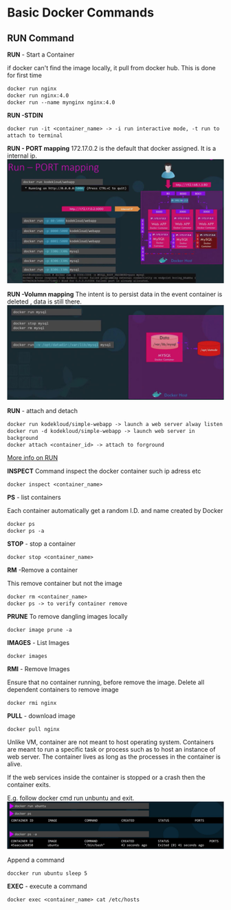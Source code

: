 # Basic Docker Commands

## RUN Command

<b>RUN</b> - Start a Container

if docker can't find the image locally, it pull from docker hub. This is done for first time
```
docker run nginx
docker run nginx:4.0 
docker run --name mynginx nginx:4.0
```

<b>RUN -STDIN</b>
```
docker run -it <container_name> -> -i run interactive mode, -t run to attach to terminal
```

<b>RUN - PORT mapping</b>
172.17.0.2 is the default that docker assigned. It is a internal ip.
![sc2](../imgs/sc2.JPG)

<b>RUN -Volumn mapping</b>
The intent is to persist data in the event container is deleted , data is still there.
![sc3.jpg](../imgs/sc3.JPG)

<b>RUN</b> - attach and detach
```
docker run kodekloud/simple-webapp -> launch a web server alway listen
docker run -d kodekloud/simple-webapp -> launch web server in background 
docker attach <container_id> -> attach to forground

```
[More info on RUN](https://docs.docker.com/engine/reference/commandline/run/)

<b>INSPECT</b>
Command inspect the docker container such ip adress etc
```
docker inspect <container_name>
```

<b>PS</b> - list containers

Each container automatically get a random I.D. and name created by Docker
```
docker ps
docker ps -a
```

<b>STOP</b> - stop a container
```
docker stop <container_name>
```

<b>RM</b> -Remove a container

This remove container but not the image
```
docker rm <container_name>
docker ps -> to verify container remove
```

<b>PRUNE</b>
To remove dangling images locally
```
docker image prune -a
```

<b>IMAGES</b> - List Images
```
docker images
```

<b>RMI</b> - Remove Images

Ensure that no container running, before remove the image. Delete all dependent containers to remove image
```
docker rmi nginx
```

<b>PULL</b> - download image
```
docker pull nginx
```

Unlike VM, container are not meant to host operating system. Containers are meant to run a specific task or process such as to host an instance of web server. The container lives as long as the processes in the container is alive.

If the web services inside the container is stopped or a crash then the container exits.

 E.g. follow docker cmd run unbuntu and exit.
![sc1](../imgs/sc1.JPG)

Append a command 
```
doccker run ubuntu sleep 5
```

<b>EXEC</b> - execute a command
```
docker exec <container_name> cat /etc/hosts
```